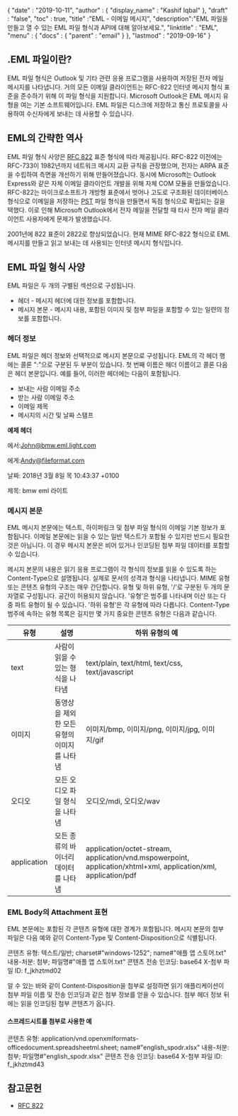 {
  "date" : "2019-10-11",
  "author" : {
    "display_name" : "Kashif Iqbal"
},
  "draft" : "false",
  "toc" : true,
  "title" :"EML - 이메일 메시지",
  "description":"EML 파일을 만들고 열 수 있는 EML 파일 형식과 API에 대해 알아보세요.",
  "linktitle" : "EML",
  "menu" : {
    "docs" : {
      "parent" : "email"
}
},
  "lastmod" : "2019-09-16"
}

## .EML 파일이란?

EML 파일 형식은 Outlook 및 기타 관련 응용 프로그램을 사용하여 저장된 전자 메일 메시지를 나타냅니다. 거의 모든 이메일 클라이언트는 RFC-822 인터넷 메시지 형식 표준을 준수하기 위해 이 파일 형식을 지원합니다. Microsoft Outlook은 EML 메시지 유형을 여는 기본 소프트웨어입니다. EML 파일은 디스크에 저장하고 통신 프로토콜을 사용하여 수신자에게 보내는 데 사용할 수 있습니다.

## EML의 간략한 역사

EML 파일 형식 사양은 [RFC 822](http://www.ietf.org/rfc/rfc0822.txt) 표준 형식에 따라 제공됩니다. RFC-822 이전에는 RFC-733이 1982년까지 네트워크 메시지 교환 규칙을 관장했으며, 전자는 ARPA 표준을 수립하여 측면을 개선하기 위해 만들어졌습니다. 동시에 Microsoft는 Outlook Express와 같은 자체 이메일 클라이언트 개발을 위해 자체 COM 모듈을 만들었습니다. RFC-822는 마이크로소프트가 개방형 표준에서 벗어나 고도로 구조화된 데이터베이스 형식으로 이메일을 저장하는 [PST](/ko/email/pst/) 파일 형식을 만들면서 독점 형식으로 확립되는 길을 택했다. 이로 인해 Microsoft Outlook에서 전자 메일을 전달할 때 타사 전자 메일 클라이언트 사용자에게 문제가 발생했습니다.

2001년에 822 표준이 2822로 향상되었습니다. 현재 MIME RFC-822 형식으로 EML 메시지를 만들고 읽고 보내는 데 사용되는 인터넷 메시지 형식입니다.

## EML 파일 형식 사양

EML 파일은 두 개의 구별된 섹션으로 구성됩니다.

* 헤더 - 메시지 헤더에 대한 정보를 포함합니다.
* 메시지 본문 - 메시지 내용, 포함된 이미지 및 첨부 파일을 포함할 수 있는 일련의 정보를 포함합니다.

### 헤더 정보 ###

EML 파일은 헤더 정보와 선택적으로 메시지 본문으로 구성됩니다. EML의 각 헤더 행에는 콜론 ":"으로 구분된 두 부분이 있습니다. 첫 번째 이름은 헤더 이름이고 콜론 다음은 헤더 본문입니다. 예를 들어, 이러한 헤더에는 다음이 포함됩니다.

* 보내는 사람 이메일 주소
* 받는 사람 이메일 주소
* 이메일 제목
* 메시지의 시간 및 날짜 스탬프

**예제 헤더**

에서:<John@bmw.eml.light.com>

에게:<Andy@fileformat.com>

날짜: 2018년 3월 8일 목 10:43:37 +0100

제목: bmw eml 라이트

### 메시지 본문 ###

EML 메시지 본문에는 텍스트, 하이퍼링크 및 첨부 파일 형식의 이메일 기본 정보가 포함됩니다. 이메일 본문에는 읽을 수 있는 일반 텍스트가 포함될 수 있지만 반드시 필요한 것은 아닙니다. 이 경우 메시지 본문은 비어 있거나 인코딩된 첨부 파일 데이터를 포함할 수 있습니다.

메시지 본문의 내용은 읽기 응용 프로그램이 각 형식의 정보를 읽을 수 있도록 하는 Content-Type으로 설명됩니다. 실제로 문서의 성격과 형식을 나타냅니다. MIME 유형 또는 콘텐츠 유형의 구조는 매우 간단합니다. 유형 및 하위 유형, '/'로 구분된 두 개의 문자열로 구성됩니다. 공간이 허용되지 않습니다. '유형'은 범주를 나타내며 이산 또는 다중 파트 유형이 될 수 있습니다. '하위 유형'은 각 유형에 따라 다릅니다. Content-Type 범주에 속하는 유형 목록은 길지만 몇 가지 중요한 콘텐츠 유형은 다음과 같습니다.


|**유형**|**설명**|**하위 유형의 예**
---|---|---|
|text|사람이 읽을 수 있는 형식을 나타냄|text/plain, text/html, text/css, text/javascript
|이미지|동영상을 제외한 모든 유형의 이미지를 나타냄|이미지/bmp, 이미지/png, 이미지/jpg, 이미지/gif
|오디오|모든 오디오 파일 형식을 나타냄|오디오/mdi, 오디오/wav
|application|모든 종류의 바이너리 데이터를 나타냄|application/octet-stream, application/vnd.mspowerpoint, application/xhtml+xml, application/xml, application/pdf

### EML Body의 Attachment 표현 ###

EML 본문에는 포함된 각 콘텐츠 유형에 대한 경계가 포함됩니다. 메시지 본문의 첨부 파일은 다음 예와 같이 Content-Type 및 Content-Disposition으로 식별됩니다.

콘텐츠 유형: 텍스트/일반; charset#"windows-1252"; name#"애플 앱 스토어.txt"
내용-처분: 첨부; 파일명#"애플 앱 스토어.txt"
콘텐츠 전송 인코딩: base64
X-첨부 파일 ID: f_jkhztmd02

알 수 있는 바와 같이 Content-Disposition을 첨부로 설정하면 읽기 애플리케이션이 첨부 파일 이름 및 전송 인코딩과 같은 첨부 정보를 얻을 수 있습니다. 첨부 헤더 정보 뒤에는 읽을 인코딩된 첨부 콘텐츠가 옵니다.

#### 스프레드시트를 첨부로 사용한 예 ####

콘텐츠 유형: application/vnd.openxmlformats-officedocument.spreadsheetml.sheet; name#"english_spodr.xlsx"
내용-처분: 첨부; 파일명#"english_spodr.xlsx"
콘텐츠 전송 인코딩: base64
X-첨부 파일 ID: f_jkhztmd43

## 참고문헌

* [RFC 822](http://www.ietf.org/rfc/rfc0822.txt)


